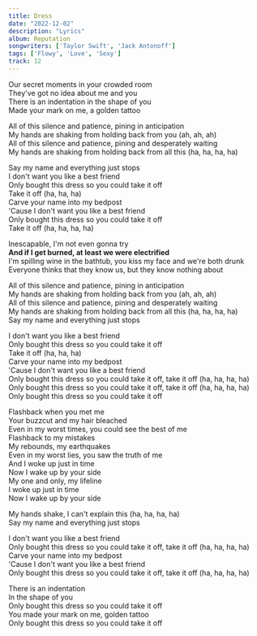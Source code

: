```yaml
---
title: Dress
date: "2022-12-02"
description: "Lyrics"
album: Reputation
songwriters: ['Taylor Swift', 'Jack Antonoff']
tags: ['Flowy', 'Love', 'Sexy']
track: 12
---
```

<p className='verse-one'>
Our secret moments in your crowded room <br />
They've got no idea about me and you <br />
There is an indentation in the shape of you <br />
Made your mark on me, a golden tattoo <br />
</p>
<p className='pre-chorus'>
All of this silence and patience, pining in anticipation <br />
My hands are shaking from holding back from you (ah, ah, ah) <br />
All of this silence and patience, pining and desperately waiting <br />
My hands are shaking from holding back from all this (ha, ha, ha, ha) <br />
</p>
<p className='chorus'>
Say my name and everything just stops <br />
I don't want you like a best friend <br />
Only bought this dress so you could take it off <br />
Take it off (ha, ha, ha) <br />
Carve your name into my bedpost <br />
'Cause I don't want you like a best friend <br />
Only bought this dress so you could take it off <br />
Take it off (ha, ha, ha, ha) <br />
</p>
<p className='verse-two'>
Inescapable, I'm not even gonna try <br />
<strong className="fav-line">
And if I get burned, at least we were electrified <br />
</strong>
I'm spilling wine in the bathtub, you kiss my face and we're both drunk <br />
Everyone thinks that they know us, but they know nothing about <br />
</p>
<p className='pre-chorus'>
All of this silence and patience, pining in anticipation <br />
My hands are shaking from holding back from you (ah, ah, ah) <br />
All of this silence and patience, pining and desperately waiting <br />
My hands are shaking from holding back from all this (ha, ha, ha, ha) <br />
Say my name and everything just stops <br />
</p>
<p className='chorus'>
I don't want you like a best friend <br />
Only bought this dress so you could take it off <br />
Take it off (ha, ha, ha) <br />
Carve your name into my bedpost <br />
'Cause I don't want you like a best friend <br />
Only bought this dress so you could take it off, take it off (ha, ha, ha, ha) <br />
Only bought this dress so you could take it off, take it off (ha, ha, ha, ha) <br />
Only bought this dress so you could take it off <br />
</p>
<p className='bridge'>
Flashback when you met me <br />
Your buzzcut and my hair bleached <br />
Even in my worst times, you could see the best of me <br />
Flashback to my mistakes <br />
My rebounds, my earthquakes <br />
Even in my worst lies, you saw the truth of me <br />
And I woke up just in time <br />
Now I wake up by your side <br />
My one and only, my lifeline <br />
I woke up just in time <br />
Now I wake up by your side <br />
</p>
<p className='pre-chorus'>
My hands shake, I can't explain this (ha, ha, ha, ha) <br />
Say my name and everything just stops <br />
</p>
<p className='chorus'>
I don't want you like a best friend <br />
Only bought this dress so you could take it off, take it off (ha, ha, ha, ha) <br />
Carve your name into my bedpost <br />
'Cause I don't want you like a best friend <br />
Only bought this dress so you could take it off, take it off (ha, ha, ha, ha) <br />
</p>
<p className='outro'>
There is an indentation <br />
In the shape of you <br />
Only bought this dress so you could take it off <br />
You made your mark on me, golden tattoo <br />
Only bought this dress so you could take it off <br />
</p>